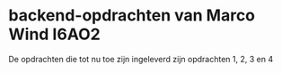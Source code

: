 # backend-opdrachten van Marco Wind I6AO2

De opdrachten die tot nu toe zijn ingeleverd zijn opdrachten 1, 2, 3 en 4
